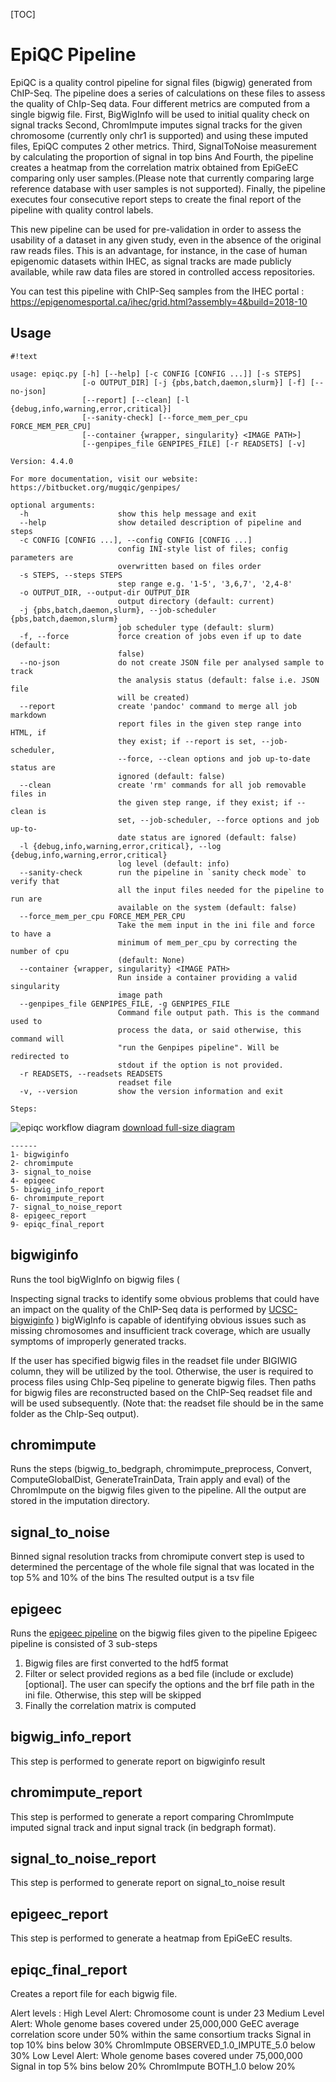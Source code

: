 [TOC]


EpiQC Pipeline
==============

EpiQC is a quality control pipeline for signal files (bigwig) generated from ChIP-Seq. The pipeline does a series of calculations on
these files to assess the quality of ChIp-Seq data. Four different metrics are computed from a single bigwig file.
First, BigWigInfo will be used to initial quality check on signal tracks
Second, ChromImpute imputes signal tracks for the given chromosome (currently only chr1 is supported) and using these imputed files, EpiQC computes 2 other metrics.
Third, SignalToNoise measurement by calculating the proportion of signal in top bins
And Fourth, the pipeline creates a heatmap from the correlation matrix obtained from EpiGeEC comparing only user samples.(Please note that currently comparing
large reference database with user samples is not supported).
Finally, the pipeline executes four consecutive report steps to create the final report of the pipeline with quality control labels.

This new pipeline can be used for pre-validation in order to assess the usability of a dataset in any given study, even
in the absence of the original raw reads files. This is an advantage, for instance, in the case of
human epigenomic datasets within IHEC, as signal tracks are made publicly available, while raw
data files are stored in controlled access repositories.

You can test this pipeline with ChIP-Seq samples from the IHEC portal :
https://epigenomesportal.ca/ihec/grid.html?assembly=4&build=2018-10


Usage
-----
```
#!text

usage: epiqc.py [-h] [--help] [-c CONFIG [CONFIG ...]] [-s STEPS]
                [-o OUTPUT_DIR] [-j {pbs,batch,daemon,slurm}] [-f] [--no-json]
                [--report] [--clean] [-l {debug,info,warning,error,critical}]
                [--sanity-check] [--force_mem_per_cpu FORCE_MEM_PER_CPU]
                [--container {wrapper, singularity} <IMAGE PATH>]
                [--genpipes_file GENPIPES_FILE] [-r READSETS] [-v]

Version: 4.4.0

For more documentation, visit our website: https://bitbucket.org/mugqic/genpipes/

optional arguments:
  -h                    show this help message and exit
  --help                show detailed description of pipeline and steps
  -c CONFIG [CONFIG ...], --config CONFIG [CONFIG ...]
                        config INI-style list of files; config parameters are
                        overwritten based on files order
  -s STEPS, --steps STEPS
                        step range e.g. '1-5', '3,6,7', '2,4-8'
  -o OUTPUT_DIR, --output-dir OUTPUT_DIR
                        output directory (default: current)
  -j {pbs,batch,daemon,slurm}, --job-scheduler {pbs,batch,daemon,slurm}
                        job scheduler type (default: slurm)
  -f, --force           force creation of jobs even if up to date (default:
                        false)
  --no-json             do not create JSON file per analysed sample to track
                        the analysis status (default: false i.e. JSON file
                        will be created)
  --report              create 'pandoc' command to merge all job markdown
                        report files in the given step range into HTML, if
                        they exist; if --report is set, --job-scheduler,
                        --force, --clean options and job up-to-date status are
                        ignored (default: false)
  --clean               create 'rm' commands for all job removable files in
                        the given step range, if they exist; if --clean is
                        set, --job-scheduler, --force options and job up-to-
                        date status are ignored (default: false)
  -l {debug,info,warning,error,critical}, --log {debug,info,warning,error,critical}
                        log level (default: info)
  --sanity-check        run the pipeline in `sanity check mode` to verify that
                        all the input files needed for the pipeline to run are
                        available on the system (default: false)
  --force_mem_per_cpu FORCE_MEM_PER_CPU
                        Take the mem input in the ini file and force to have a
                        minimum of mem_per_cpu by correcting the number of cpu
                        (default: None)
  --container {wrapper, singularity} <IMAGE PATH>
                        Run inside a container providing a valid singularity
                        image path
  --genpipes_file GENPIPES_FILE, -g GENPIPES_FILE
                        Command file output path. This is the command used to
                        process the data, or said otherwise, this command will
                        "run the Genpipes pipeline". Will be redirected to
                        stdout if the option is not provided.
  -r READSETS, --readsets READSETS
                        readset file
  -v, --version         show the version information and exit

Steps:
```
![epiqc workflow diagram](https://bitbucket.org/mugqic/genpipes/raw/master/resources/workflows/GenPipes_epiqc.resized.png)
[download full-size diagram](https://bitbucket.org/mugqic/genpipes/raw/master/resources/workflows/GenPipes_epiqc.png)
```
------
1- bigwiginfo
2- chromimpute
3- signal_to_noise
4- epigeec
5- bigwig_info_report
6- chromimpute_report
7- signal_to_noise_report
8- epigeec_report
9- epiqc_final_report

```

bigwiginfo
----------
Runs the tool bigWigInfo on bigwig files (

Inspecting signal tracks to identify some obvious problems that
could have an impact on the quality of the ChIP-Seq data is performed by [UCSC-bigwiginfo](https://bioconda-recipes-demo.readthedocs.io/en/docs/recipes/ucsc-bigwiginfo/README.html) )
bigWigInfo is capable of identifying obvious issues such as
missing chromosomes and insufficient track coverage, which are usually symptoms of
improperly generated tracks.

If the user has specified bigwig files in the readset file under BIGIWIG column, they will be utilized by
the tool. Otherwise, the user is required to process files using ChIp-Seq pipeline to generate
bigwig files. Then paths for bigwig files are reconstructed based on the ChIP-Seq readset file
and will be used subsequently.
(Note that: the readset file should be in the same folder as the ChIp-Seq output).

chromimpute
-----------
Runs the steps (bigwig_to_bedgraph, chromimpute_preprocess, Convert, ComputeGlobalDist,
GenerateTrainData, Train apply and eval) of the ChromImpute on the bigwig files given to the pipeline.
    All the output are stored in the imputation directory.


signal_to_noise
---------------
Binned signal resolution tracks from chromipute convert step is used to determined the
percentage of the whole file signal that was located in the top 5% and 10% of the bins
The resulted output is a tsv file

epigeec
-------
Runs the [epigeec pipeline](https://bitbucket.org/labjacquespe/epigeec/src/master/)
on the bigwig files given to the pipeline
Epigeec pipeline is consisted of 3 sub-steps
1. Bigwig files are first converted to the hdf5 format
2. Filter or select provided regions as a bed file (include or exclude) [optional]. The user can specify
the options and the brf file path in the ini file. Otherwise, this step will be skipped
3. Finally the correlation matrix is computed


bigwig_info_report
------------------
This step is performed to generate report on bigwiginfo result

chromimpute_report
------------------
This step is performed to generate a report comparing ChromImpute imputed signal
track and input signal track (in bedgraph format).

signal_to_noise_report
----------------------
This step is performed to generate report on signal_to_noise result

epigeec_report
--------------
This step is performed to generate a heatmap from EpiGeEC results.

epiqc_final_report
------------------
Creates a report file for each bigwig file.

Alert levels :
    High Level Alert:
        Chromosome count is under 23
    Medium Level Alert:
        Whole genome bases covered under 25,000,000
        GeEC average correlation score under 50% within the same consortium tracks
        Signal in top 10% bins below 30%
        ChromImpute OBSERVED_1.0_IMPUTE_5.0 below 30%
    Low Level Alert:
        Whole genome bases covered under 75,000,000
        Signal in top 5% bins below 20%
        ChromImpute BOTH_1.0 below 20%


